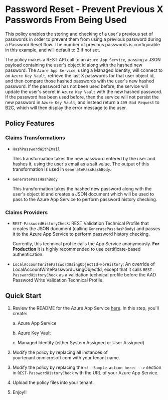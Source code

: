 # Password Reset - Prevent Previous X Passwords From Being Used

This policy enables the storing and checking of a user's previous set of passwords in order to prevent them from using a previous password during a Password Reset flow. The number of previous passwords is configurable in this example, and will default to 3 if not set.

The policy makes a REST API call to an `Azure App Service`, passing a JSON payload containing the user's object id along with the hashed new password. The `Azure App Service`, using a Managed Identity, will connect to an `Azure Key Vault`, retrieve the last X passwords for that user object id, and then compare those hashed passwords with the user's new hashed password. If the password has not been used before, the service will update the user's secret in `Azure Key Vault` with the new hashed password. If the password has been used before, then the service will not persist the new password in `Azure Key Vault`, and instead return a `409 Bad Request` to B2C, which will then display the error message to the user.

## Policy Features

### Claims Transformations

  - `HashPasswordWithEmail`

    This transformation takes the new password entered by the user and hashes it, using the user's email as a salt value. The output of this transformation is used in `GeneratePassHashBody`.

  - `GeneratePassHashBody`

    This transformation takes the hashed new password along with the user's object id and creates a JSON document which will be used to pass to the Azure App Service to perform password history checking.

### Claims Providers

  - `REST-PasswordHistoryCheck`: REST Validation Technical Profile that creates the JSON document (calling `GeneratePassHashBody`) and passes it to the Azure App Service to perform password history checking.

    Currently, this technical profile calls the App Service anonymously. **For Production** it is highly recommended to use certificate-based authentication.

  - `LocalAccountWritePasswordUsingObjectId-ForHistory`: An override of LocalAccountWritePasswordUsingObjectId, except that it calls `REST-PasswordHistoryCheck` as a validation technical profile before the AAD Password Write Validation Technical Profile.

## Quick Start

  1. Review the README for the Azure App Service [here](https://github.com/azure-ad-b2c/samples/blob/master/policies/password-history/source-code/dotnet5/README.md). In this step, you'll create:

        a. Azure App Service
        
        b. Azure Key Vault

        c. Managed Identity (either System Assigned or User Assigned)

  2. Modify the policy by replacing all instances of yourtenant.onmicrosoft.com with your tenant name.

  3. Modify the policy by replacing the `<!--Sample action here: -->` section in `REST-PasswordHistoryCheck` with the URL of your Azure App Service.

  4. Upload the policy files into your tenant.

  5. Enjoy!!
